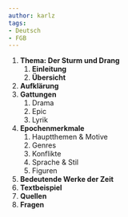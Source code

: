 ```yaml
---
author: karlz
tags:
- Deutsch
- FGB
---
```


1. __Thema: Der Sturm und Drang__
   1. __Einleitung__
   2. __Übersicht__
2. __Aufklärung__
3. __Gattungen__
   1. Drama
   2. Epic
   3. Lyrik
4. __Epochenmerkmale__
   1. Hauptthemen & Motive
   2. Genres
   3. Konflikte
   4. Sprache & Stil
   5. Figuren
5. __Bedeutende Werke der Zeit__
6. __Textbeispiel__
7. __Quellen__
8.  __Fragen__
